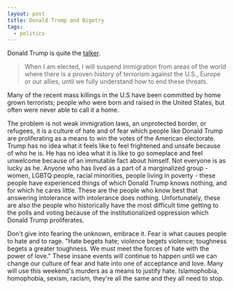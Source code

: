```yaml
---
layout: post
title: Donald Trump and Bigotry
tags:
  - politics
---
```


Donald Trump is quite the [talker](http://time.com/4367120/orlando-shooting-donald-trump-transcript/).

>When I am elected, I will suspend immigration from areas of the world where there is a proven history of terrorism against the U.S., Europe or our allies, until we fully understand how to end these threats.

Many of the recent mass killings in the U.S have been committed by home grown terrorists; people who were born and raised in the United States, but often were never able to call it a home.

The problem is not weak immigration laws, an unprotected border, or refugees, it is a culture of hate and of fear which people like Donald Trump are proliferating as a means to win the votes of the American electorate. Trump has no idea what it feels like to feel frightened and unsafe because of who he is.   He has no idea what it is like to go someplace and feel unwelcome because of an immutable fact about himself.  Not everyone is as lucky as he. Anyone who has lived as a part of a marginalized group - women, LGBTQ people, racial minorities, people living in poverty - these people have experienced things of which Donald Trump knows nothing, and for which he cares little. These are the people who know best that answering intolerance with intolerance does nothing. Unfortunately, these are also the people who historically have the most difficult time getting to the polls and voting because of the institutionalized oppression which Donald Trump proliferates.

Don't give into fearing the unknown, embrace it. Fear is what causes people to hate and to rage. \"Hate begets hate; violence begets violence; toughness begets a greater toughness. We must meet the forces of hate with the power of love.\" These insane events will continue to happen until we can change our culture of fear and hate into one of acceptance and love.
Many will use this weekend\'s murders as a means to justify hate. Islamophobia, homophobia, sexism, racism, they\'re all the same and they all need to stop.
